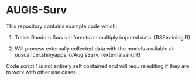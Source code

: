 # AUGIS-Surv

This repository contains example code which:

1. Trains Random Survival forests on multiply imputed data. (RSFtraining.R)

2. Will process externally collected data with the models available at uoscancer.shinyapps.io/AugisSurv. (externalvalid.R)



Code script 1 is not entirely self contained and will require editing if they are to work with other use cases.

